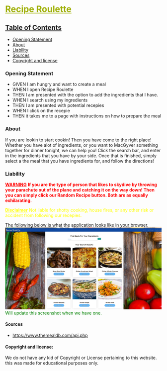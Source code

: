 # <strong> <font color="rainbow"><u>Recipe Roulette</u></font> </Strong>

## <u>Table of Contents</u>

- [Opening Statement](#opening-statement)
- [About](#about)
- [Liability](#liability)
- [Sources](#sources)
- [Copyright and license](#copyright-and-license)

### Opening Statement

- GIVEN I am hungry and want to create a meal
- WHEN I open Recipe Roulette
- THEN I am presented with the option to add the ingredients that I have.
- WHEN I search using my ingredients
- THEN I am presented with potential recepies
- WHEN I click on the recepie
- THEN it takes me to a page with instructions on how to prepare the meal

### About

If you are lookin to start cookin! Then you have come to the right place! Whether you have alot of ingredients, or you want to MacGyver something together for dinner tonight, we can help you! Click the search bar, and enter in the ingredients that you have by your side. Once that is finished, simply select a the meal that you have ingredients for, and follow the directions!

### Liability

<font color="red"><u>**WARNING**</u></font>
<font color="red"> **If you are the type of person that likes to skydive by throwing your parachute out of the plane and catching it on the way down! Then you can simply click our Random Recipe button. Both are as equally exhilarating.** </font>

<font color="Yellow"><u>**Disclaimer**</u>
Not liable for shotty cooking, house fires, or any other risk or accident from following our recepies. </font>

The following below is what the application looks like in your browser.
![Sample](assets/images/sample.jpeg) <font color="green">Will update this screenshot when we have one. </font>

#### Sources

- https://www.themealdb.com/api.php

#### Copyright and license:

We do not have any kid of Copyright or License pertaining to this website. this was made for educational purposes only.
